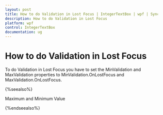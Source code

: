 ```yaml
---
layout: post
title: How to do Validation in Lost Focus | IntegerTextBox | wpf | Syncfusion
description: How to do Validation in Lost Focus   
platform: wpf
control: IntegerTextBox 
documentation: ug
---
```



# How to do Validation in Lost Focus

To do Validation in Lost Focus you have to set the MinValidation and MaxValidation properties to MinValidation.OnLostFocus and MaxValidation.OnLostFocus.

{%seealso%}

Maximum and Minimum Value

{%endseealso%}